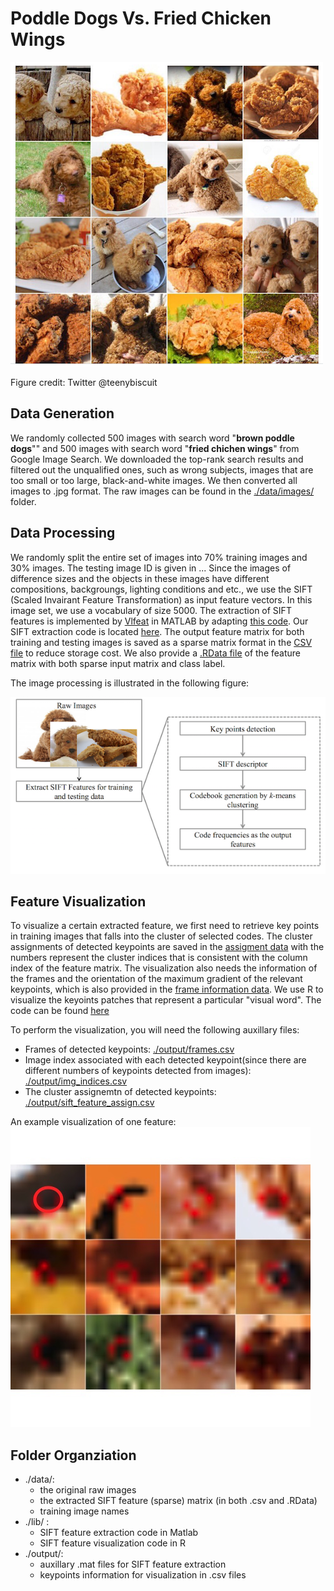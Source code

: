 # Poddle Dogs Vs. Fried Chicken Wings

![Alt text](./fig/lab_fried_chicken.png)

Figure credit: Twitter @teenybiscuit

## Data Generation

We randomly collected 500 images with search word "**brown poddle dogs**"" and 500 images with search word "**fried chichen wings**" from Google Image Search. We downloaded the top-rank search results and filtered out the unqualified ones, such as wrong subjects, images that are too small or too large, black-and-white images. We then converted all images to .jpg format. The raw images can be found in the [./data/images/](https://github.com/yuting27/Poddle-Vs.-Fried-Chicken/tree/master/data/images) folder.

## Data Processing

We randomly split the entire set of images into 70% training images and 30% images. The testing image ID is given in ... Since the images of difference sizes and the objects in these images have different compositions, backgroungs, lighting conditions and etc., we use the SIFT (Scaled Invairant Feature Transformation) as input feature vectors. In this image set, we use a vocabulary of size 5000. The extraction of SIFT features is implemented by [Vlfeat](http://www.vlfeat.org/) in MATLAB by adapting [this code](http://www.vlfeat.org/applications/caltech-101-code.html). Our SIFT extraction code is located [here](https://github.com/yuting27/Poddle-Vs.-Fried-Chicken/blob/master/lib/extract_sift_poddleVsChicken.m). The output feature matrix for both training and testing images is saved as a sparse matrix format in the [CSV file](https://github.com/yuting27/Poddle-Vs.-Fried-Chicken/blob/master/data/sift_feature_pf.csv) to reduce storage cost. We also provide a [.RData file](https://github.com/yuting27/Poddle-Vs.-Fried-Chicken/blob/master/data/sift_feature_pf.RData) of the feature matrix with both sparse input matrix and class label. 

The image processing is illustrated in the following figure:

![Alt text](./fig/sift_image_processing.png)


## Feature Visualization

To visualize a certain extracted feature, we first need to retrieve key points in training images that falls into the cluster of selected codes. The cluster assignments of detected keypoints are saved in the [assigment data](https://github.com/yuting27/Poddle-Vs.-Fried-Chicken/blob/master/output/sift_feature_assign.csv) with the numbers represent the cluster indices that is consistent with the column index of the feature matrix. The visualization also needs the information of the frames and the orientation of the maximum gradient of the relevant keypoints, which is also provided in the [frame information data](https://github.com/yuting27/Poddle-Vs.-Fried-Chicken/blob/master/output/frame.csv). We use R to visualize the keyoints patches that represent a particular "visual word". The code can be found [here](https://github.com/yuting27/Poddle-Vs.-Fried-Chicken/blob/master/lib/visualize_sift_feature.R)


To perform the visualization, you will need the following auxillary files:

 * Frames of detected keypoints: [./output/frames.csv](https://github.com/yuting27/Poddle-Vs.-Fried-Chicken/blob/master/output/frame.csv)
 * Image index associated with each detected keypoint(since there are different numbers of keypoints detected from images): [./output/img_indices.csv](https://github.com/yuting27/Poddle-Vs.-Fried-Chicken/blob/master/output/img_indices.csv)
 * The cluster assignemtn of detected keypoints: [./output/sift_feature_assign.csv](https://github.com/yuting27/Poddle-Vs.-Fried-Chicken/blob/master/output/sift_feature_assign.csv)

An example visualization of one feature:
![Alt text](./fig/varFeature_803.jpg)

## Folder Organziation

 * ./data/: 
 	+ the original raw images
 	+ the extracted SIFT feature (sparse) matrix (in both .csv and .RData)
 	+ training image names
 * ./lib/ :
 	+ SIFT feature extraction code in Matlab
 	+ SIFT feature visualization code in R
 * ./output/:
 	+ auxillary .mat files for SIFT feature extraction
 	+ keypoints information for visualization in .csv files
